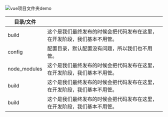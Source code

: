![vue项目文件夹demo](http://ww4.sinaimg.cn/large/0060lm7Tgw1f9ssmtv2jrj305x0axmxl.jpg)

| 目录/文件 | |
| - | - |
|build |这个是我们最终发布的时候会把代码发布在这里，在开发阶段，我们基本不用管。|
|config|配置目录，默认配置没有问题，所以我们也不用管。|
|node_modules|这个是我们最终发布的时候会把代码发布在这里，在开发阶段，我们基本不用管。|
|build |这个是我们最终发布的时候会把代码发布在这里，在开发阶段，我们基本不用管。|
|build |这个是我们最终发布的时候会把代码发布在这里，在开发阶段，我们基本不用管。|
